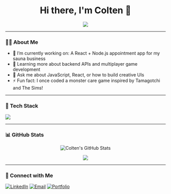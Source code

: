 <h1 align="center">Hi there, I'm Colten 👋</h1>

<p align="center">
  <img src="https://readme-typing-svg.demolab.com/?lines=Full+Stack+Developer;Creative+Coder;Lifelong+Learner&center=true&width=440&height=45&color=F7AF3E&vCenter=true&pause=1000&size=22" />
</p>

---

### 👨‍💻 About Me
- 🔭 I’m currently working on: A React + Node.js appointment app for my sauna business  
- 🌱 Learning more about backend APIs and multiplayer game development  
- 💬 Ask me about JavaScript, React, or how to build creative UIs  
- ⚡ Fun fact: I once coded a monster care game inspired by Tamagotchi and The Sims!

---

### 🧰 Tech Stack
<p align="left">
  <img src="https://skillicons.dev/icons?i=html,css,js,react,nodejs,express,mongodb,git,github,vscode,figma" />
</p>

---

### 📊 GitHub Stats

<p align="center">
  <img src="https://github-readme-stats.vercel.app/api?username=coltenkrelo&show_icons=true&theme=gruvbox" alt="Colten's GitHub Stats" />
</p>

<p align="center">
  <img src="https://github-readme-streak-stats.herokuapp.com/?user=coltenkrelo&theme=gruvbox" />
</p>

---

### 🔗 Connect with Me
<p align="left">
  <a href="https://linkedin.com/in/YOUR-LINK" target="_blank"><img alt="LinkedIn" src="https://img.shields.io/badge/LinkedIn-blue?style=for-the-badge&logo=linkedin" /></a>
  <a href="mailto:your@email.com"><img alt="Email" src="https://img.shields.io/badge/Email-grey?style=for-the-badge&logo=gmail" /></a>
  <a href="https://yourportfolio.com"><img alt="Portfolio" src="https://img.shields.io/badge/Portfolio-orange?style=for-the-badge&logo=firefox" /></a>
</p>
